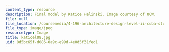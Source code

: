 ```yaml
---
content_type: resource
description: Final model by Katice Helinski. Image courtesy of OCW.
file: null
file_location: /coursemedia/4-196-architecture-design-level-ii-cuba-studio-spring-2004/8d5bc65fd0860a9ce99d4e0d5f31fed1_katicel08.jpg
file_type: image/jpeg
resourcetype: Image
title: katicel08.jpg
uid: 8d5bc65f-d086-0a9c-e99d-4e0d5f31fed1
---
```

